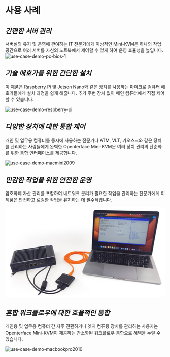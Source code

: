 # 사용 사례
## ***간편한 서버 관리***
서버실의 유지 및 운영에 관여하는 IT 전문가에게 이상적인 Mini-KVM은 하나의 작업 공간으로 여러 서버를 자신의 노트북에서 제어할 수 있게 하여 운영 효율성을 높입니다.
![use-case-demo-pc-bios-1](/images/product/use-case-demo-pc-bios-1.jpg)

## ***기술 애호가를 위한 간단한 설치***
이 제품은 Raspberry Pi 및 Jetson Nano와 같은 장치를 사용하는 마이크로 컴퓨터 애호가들에게 설치 과정을 쉽게 해줍니다. 추가 주변 장치 없이 메인 컴퓨터에서 직접 제어할 수 있습니다.

![use-case-demo-respberry-pi](/images/product/use-case-demo-respberry-pi.jpg)

## ***다양한 장치에 대한 통합 제어***
개인 및 업무용 컴퓨터를 동시에 사용하는 전문가나 ATM, VLT, 키오스크와 같은 장치를 관리하는 사람들에게 완벽한 Openterface Mini-KVM은 여러 장치 관리의 단순화를 위한 통합 인터페이스를 제공합니다.

![use-case-demo-macmini2009](/images/product/use-case-demo-macmini2009-3.jpg)

## ***민감한 작업을 위한 안전한 운영***
암호화폐 자산 관리를 포함하여 네트워크 분리가 필요한 작업을 관리하는 전문가에게 이 제품은 안전하고 로컬한 작업을 유지하는 데 필수적입니다.

![use-case-demo-industrial-pc](images/product/use-case-demo-industrial-pc.jpg)

## ***혼합 워크플로우에 대한 효율적인 통합***
개인용 및 업무용 컴퓨터 간 자주 전환하거나 엣지 컴퓨팅 장치를 관리하는 사용자는 Openterface Mini-KVM이 제공하는 간소화된 워크플로우 통합으로 혜택을 누릴 수 있습니다.

![use-case-demo-macbookpro2010](/images/product/use-case-demo-macbookpro2010.jpg)
